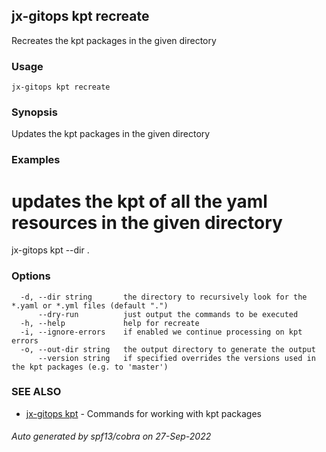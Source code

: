 ## jx-gitops kpt recreate

Recreates the kpt packages in the given directory

### Usage

```
jx-gitops kpt recreate
```

### Synopsis

Updates the kpt packages in the given directory

### Examples

  # updates the kpt of all the yaml resources in the given directory
  jx-gitops kpt --dir .

### Options

```
  -d, --dir string       the directory to recursively look for the *.yaml or *.yml files (default ".")
      --dry-run          just output the commands to be executed
  -h, --help             help for recreate
  -i, --ignore-errors    if enabled we continue processing on kpt errors
  -o, --out-dir string   the output directory to generate the output
      --version string   if specified overrides the versions used in the kpt packages (e.g. to 'master')
```

### SEE ALSO

* [jx-gitops kpt](jx-gitops_kpt.md)	 - Commands for working with kpt packages

###### Auto generated by spf13/cobra on 27-Sep-2022

